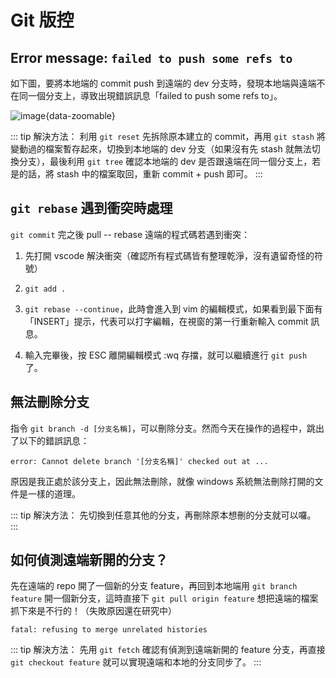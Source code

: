 # Git 版控

## Error message: `failed to push some refs to`

如下圖，要將本地端的 commit push 到遠端的 dev 分支時，發現本地端與遠端不在同一個分支上，導致出現錯誤訊息「failed to push some refs to」。

![image](/截圖%202023-11-21%20下午3.10.18.png){data-zoomable}

::: tip 解決方法：
利用 `git reset` 先拆除原本建立的 commit，再用 `git stash` 將變動過的檔案暫存起來，切換到本地端的 dev 分支（如果沒有先 stash 就無法切換分支），最後利用 `git tree` 確認本地端的 dev 是否跟遠端在同一個分支上，若是的話，將 stash 中的檔案取回，重新 commit + push 即可。
:::

## `git rebase` 遇到衝突時處理

`git commit` 完之後 pull -- rebase 遠端的程式碼若遇到衝突：

1. 先打開 vscode 解決衝突（確認所有程式碼皆有整理乾淨，沒有遺留奇怪的符號）

2. `git add .`

3. `git rebase --continue`，此時會進入到 vim 的編輯模式，如果看到最下面有「INSERT」提示，代表可以打字編輯，在視窗的第一行重新輸入 commit 訊息。

4. 輸入完畢後，按 ESC 離開編輯模式 :wq 存擋，就可以繼續進行 `git push` 了。

## 無法刪除分支

指令 `git branch -d [分支名稱]`，可以刪除分支。然而今天在操作的過程中，跳出了以下的錯誤訊息：

```shell
error: Cannot delete branch '[分支名稱]' checked out at ...
```

原因是我正處於該分支上，因此無法刪除，就像 windows 系統無法刪除打開的文件是一樣的道理。

::: tip 解決方法：
先切換到任意其他的分支，再刪除原本想刪的分支就可以囉。
:::

## 如何偵測遠端新開的分支？

先在遠端的 repo 開了一個新的分支 feature，再回到本地端用 `git branch feature` 開一個新分支，這時直接下 `git pull origin feature` 想把遠端的檔案抓下來是不行的！（失敗原因還在研究中）

```shell
fatal: refusing to merge unrelated histories
```

::: tip 解決方法：
先用 `git fetch` 確認有偵測到遠端新開的 feature 分支，再直接 `git checkout feature` 就可以實現遠端和本地的分支同步了。
:::

